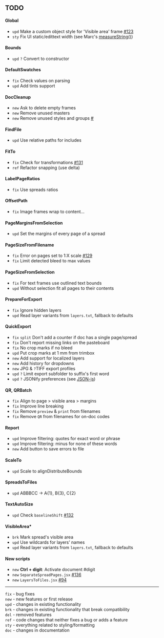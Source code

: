 ## TODO

#### Global
- `upd` Make a custom object style for 'Visible area' frame [#123](https://github.com/pchiorean/Indentz/issues/123)
- `sty` Fix UI static/edittext width (see Marc's [measureString()](https://twitter.com/indiscripts/status/1408788941550108674))

#### Bounds
- `upd` `?` Convert to constructor

#### DefaultSwatches
- `fix` Check values on parsing
- `upd` Add tints support

#### DocCleanup
- `new` Ask to delete empty frames
- `new` Remove unused masters
- `new` Remove unused styles and groups [#](https://community.adobe.com/t5/indesign/delete-unused-paragraph-styles/m-p/1089672#M165331)

#### FindFile
- `upd` Use relative paths for includes

#### FitTo
- `fix` Check for transformations [#131](https://github.com/pchiorean/Indentz/issues/131) <!-- ItemTransform = [1 0 0 1 0 0] -->
- `ref` Refactor snapping (use delta)

#### LabelPageRatios
- `fix` Use spreads ratios

#### OffsetPath
- `fix` Image frames wrap to content...

#### PageMarginsFromSelection
- `upd` Set the margins of every page of a spread

#### PageSizeFromFilename
- `fix` Error on pages set to 1:X scale [#129](https://github.com/pchiorean/Indentz/issues/129)
- `fix` Limit detected bleed to max values

#### PageSizeFromSelection
- `fix` For text frames use outlined text bounds
- `upd` Without selection fit all pages to their contents

#### PrepareForExport
- `fix` Ignore hidden layers
- `upd` Read layer variants from `layers.txt`, fallback to defaults

#### QuickExport
- `fix` `split` Don't add a counter if doc has a single page/spread
- `fix` Don't report missing links on the pasteboard
- `fix` No crop marks if no bleed
- `upd` Put crop marks at 1 mm from trimbox
- `new` Add support for localized layers
- `new` Add history for dropdowns
- `new` JPG & `?`TIFF export profiles
- `upd` `?` Limit export subfolder to suffix's first word
- `upd` `?` JSONify preferences (see [JSON-js](https://github.com/douglascrockford/JSON-js))

#### QR, QRBatch
- `fix` Align to page > visible area > margins
- `fix` Improve line breaking
- `fix` Remove `preview` & `print` from filenames
- `fix` Remove `QR` from filenames for on-doc codes

#### Report
- `upd` Improve filtering: quotes for exact word or phrase
- `upd` Improve filtering: minus for none of these words
- `new` Add button to save errors to file

#### ScaleTo
- `upd` Scale to alignDistributeBounds

#### SpreadsToFiles
- `upd` ABBBCC -> A{1}, B{3}, C{2}

#### TextAutoSize
- `upd` Check `baselineShift` [#132](https://github.com/pchiorean/Indentz/issues/132)

#### VisibleArea*
- `brk` Mark spread's visible area
- `upd` Use wildcards for layers' names
- `upd` Read layer variants from `layers.txt`, fallback to defaults

#### New scripts
- `new` **Ctrl + digit**: Activate document #digit
- `new` `SeparateSpreadPages.jsx` [#136](https://github.com/pchiorean/Indentz/issues/136)
- `new` `LayersToFiles.jsx` [#94](https://github.com/pchiorean/Indentz/issues/94)

---

`fix` - bug fixes\
`new` - new features or first release\
`upd` - changes in existing functionality\
`brk` - changes in existing functionality that break compatibility\
`del` - removed features\
`ref` - code changes that neither fixes a bug or adds a feature\
`sty` - everything related to styling/formatting\
`doc` - changes in documentation